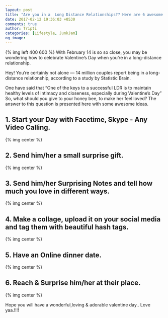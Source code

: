 ```yaml
---
layout: post
title: "Are you in a  Long Distance Relationships?? Here are 6 awesome Valentine day Ideas for you."
date: 2017-02-12 19:36:03 +0530
comments: true
author: Tripti
categories: [Lifestyle, JunkJam]
og_image: 
---
```

{% img left  400 600 %}
With February 14 is so so close, you may be wondering how to celebrate Valentine’s Day when you’re in a long-distance relationship. 

Hey! You’re certainly not alone — 14 million couples report being in a long-distance relationship, according to a study by Statistic Brain.

One have said that “One of the keys to a successful LDR is to maintain healthy levels of intimacy and closeness, especially during Valentine’s Day”
So, what should you give to your honey bee, to make her feel loved?  The answer to this question is presented here with some awesome ideas.
<!-- more -->

## 1.	Start your Day with Facetime, Skype - Any Video Calling.
{% img center %}

## 2.	Send him/her a small surprise gift.
{% img center %}

## 3.	Send him/her Surprising Notes and tell how much you love in different ways.
{% img center %}

## 4.	Make a collage, upload it on your social media and tag them with beautiful hash tags.
{% img center %}

## 5.	Have an Online dinner date.
{% img center %}

## 6.	Reach & Surprise him/her at their place. 
{% img center %}

Hope you will have a wonderful,loving & adorable valentine day.. Love yaa.!!!! 
